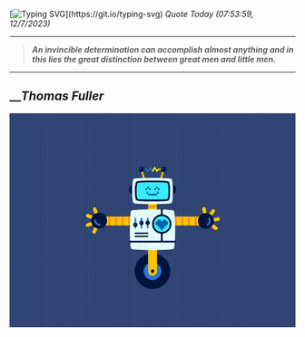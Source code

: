 [![Typing SVG](https://readme-typing-svg.herokuapp.com?font=Press+Start+2P&color=C2F784&size=35&width=900&height=100&lines=Hello+World%2C+I'm+Hung+!)](https://git.io/typing-svg) 
_Quote Today (07:53:59, 12/7/2023)_
___
>**_An invincible determination can accomplish almost anything and in this lies the great distinction between great men and little men._**
___

## __**_Thomas Fuller_**

![RobotDance](src/assets/images/robot-dancing-dribble.gif?style=center)
